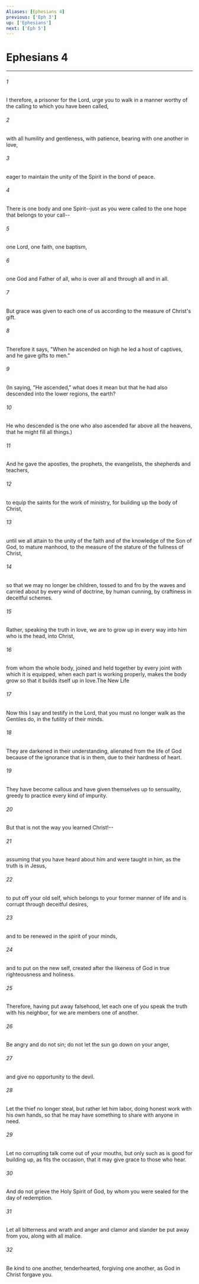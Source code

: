 ```yaml
---
Aliases: [Ephesians 4]
previous: ['Eph 3']
up: ['Ephesians']
next: ['Eph 5']
---
```

# Ephesians 4

***

 

###### 1 
I therefore, a prisoner for the Lord, urge you to walk in a manner worthy of the calling to which you have been called, 
 

###### 2 
with all humility and gentleness, with patience, bearing with one another in love, 
 

###### 3 
eager to maintain the unity of the Spirit in the bond of peace. 
 

###### 4 
There is one body and one Spirit--just as you were called to the one hope that belongs to your call-- 
 

###### 5 
one Lord, one faith, one baptism, 
 

###### 6 
one God and Father of all, who is over all and through all and in all. 
 

###### 7 
But grace was given to each one of us according to the measure of Christ's gift. 
 

###### 8 
Therefore it says,
 "When he ascended on high he led a host of captives, 
 and he gave gifts to men."
 
 

###### 9 
(In saying, "He ascended," what does it mean but that he had also descended into the lower regions, the earth? 
 

###### 10 
He who descended is the one who also ascended far above all the heavens, that he might fill all things.) 
 

###### 11 
And he gave the apostles, the prophets, the evangelists, the shepherds and teachers, 
 

###### 12 
to equip the saints for the work of ministry, for building up the body of Christ, 
 

###### 13 
until we all attain to the unity of the faith and of the knowledge of the Son of God, to mature manhood, to the measure of the stature of the fullness of Christ, 
 

###### 14 
so that we may no longer be children, tossed to and fro by the waves and carried about by every wind of doctrine, by human cunning, by craftiness in deceitful schemes. 
 

###### 15 
Rather, speaking the truth in love, we are to grow up in every way into him who is the head, into Christ, 
 

###### 16 
from whom the whole body, joined and held together by every joint with which it is equipped, when each part is working properly, makes the body grow so that it builds itself up in love.The New Life
 
 

###### 17 
Now this I say and testify in the Lord, that you must no longer walk as the Gentiles do, in the futility of their minds. 
 

###### 18 
They are darkened in their understanding, alienated from the life of God because of the ignorance that is in them, due to their hardness of heart. 
 

###### 19 
They have become callous and have given themselves up to sensuality, greedy to practice every kind of impurity. 
 

###### 20 
But that is not the way you learned Christ!-- 
 

###### 21 
assuming that you have heard about him and were taught in him, as the truth is in Jesus, 
 

###### 22 
to put off your old self, which belongs to your former manner of life and is corrupt through deceitful desires, 
 

###### 23 
and to be renewed in the spirit of your minds, 
 

###### 24 
and to put on the new self, created after the likeness of God in true righteousness and holiness.
 
 

###### 25 
Therefore, having put away falsehood, let each one of you speak the truth with his neighbor, for we are members one of another. 
 

###### 26 
Be angry and do not sin; do not let the sun go down on your anger, 
 

###### 27 
and give no opportunity to the devil. 
 

###### 28 
Let the thief no longer steal, but rather let him labor, doing honest work with his own hands, so that he may have something to share with anyone in need. 
 

###### 29 
Let no corrupting talk come out of your mouths, but only such as is good for building up, as fits the occasion, that it may give grace to those who hear. 
 

###### 30 
And do not grieve the Holy Spirit of God, by whom you were sealed for the day of redemption. 
 

###### 31 
Let all bitterness and wrath and anger and clamor and slander be put away from you, along with all malice. 
 

###### 32 
Be kind to one another, tenderhearted, forgiving one another, as God in Christ forgave you.
 
